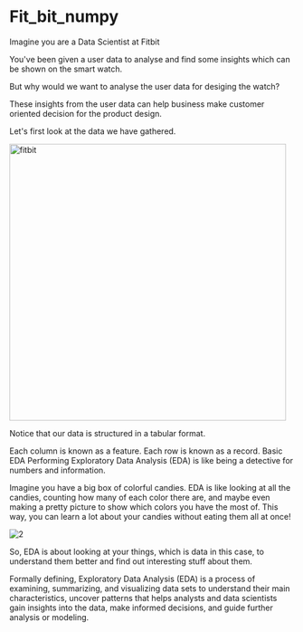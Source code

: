 # Fit_bit_numpy

Imagine you are a Data Scientist at Fitbit

You've been given a user data to analyse and find some insights which can be shown on the smart watch.


But why would we want to analyse the user data for desiging the watch?

These insights from the user data can help business make customer oriented decision for the product design.


Let's first look at the data we have gathered.

<img width="489" alt="fitbit" src="https://github.com/user-attachments/assets/6b31f037-dac7-4a9b-937c-fae5d010d3be" />

Notice that our data is structured in a tabular format.

Each column is known as a feature.
Each row is known as a record.
Basic EDA
Performing Exploratory Data Analysis (EDA) is like being a detective for numbers and information.

Imagine you have a big box of colorful candies. EDA is like looking at all the candies, counting how many of each color there are, and maybe even making a pretty picture to show which colors you have the most of. This way, you can learn a lot about your candies without eating them all at once!


![2](https://github.com/user-attachments/assets/23c94e1d-83a5-4fe0-8448-2890f9c739c2)

So, EDA is about looking at your things, which is data in this case, to understand them better and find out interesting stuff about them.

Formally defining, Exploratory Data Analysis (EDA) is a process of examining, summarizing, and visualizing data sets to understand their main characteristics, uncover patterns that helps analysts and data scientists gain insights into the data, make informed decisions, and guide further analysis or modeling.
